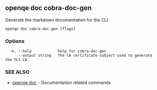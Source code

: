 ## openqe doc cobra-doc-gen

Generate the markdown documentation for the CLI

```
openqe doc cobra-doc-gen [flags]
```

### Options

```
  -h, --help            help for cobra-doc-gen
      --output string   The CA certificate subject used to generate the TLS CA.
```

### SEE ALSO

* [openqe doc](openqe_doc.md)	 - Documentation related commands

